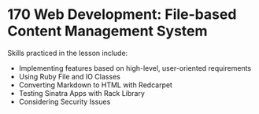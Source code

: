 # 170 Web Development: File-based Content Management System

Skills practiced in the lesson include:
* Implementing features based on high-level, user-oriented requirements 
* Using Ruby File and IO Classes
* Converting Markdown to HTML with Redcarpet
* Testing Sinatra Apps with Rack Library
* Considering Security Issues
